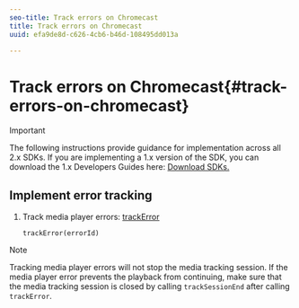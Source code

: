 ```yaml
---
seo-title: Track errors on Chromecast
title: Track errors on Chromecast
uuid: efa9de8d-c626-4cb6-b46d-108495dd013a

---
```


# Track errors on Chromecast{#track-errors-on-chromecast}

>[!IMPORTANT]
>
>The following instructions provide guidance for implementation across all 2.x SDKs. If you are implementing a 1.x version of the SDK, you can download the 1.x Developers Guides here: [Download SDKs.](../../sdk-implement/download-sdks.md)

## Implement error tracking

1. Track media player errors: [trackError](https://adobe-marketing-cloud.github.io/media-sdks/reference/chromecast/ADBMobile.media.html#.trackError)

    ```
    trackError(errorId)
    ```

>[!NOTE]
>
>Tracking media player errors will not stop the media tracking session. If the media player error prevents the playback from continuing, make sure that the media tracking session is closed by calling `trackSessionEnd` after calling `trackError`.

